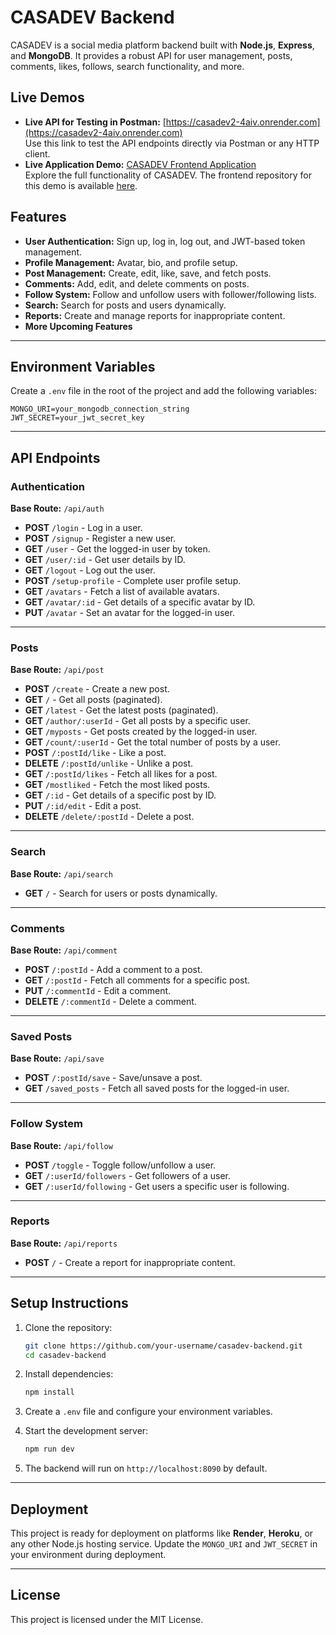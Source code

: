 # CASADEV Backend

CASADEV is a social media platform backend built with **Node.js**, **Express**, and **MongoDB**. It provides a robust API for user management, posts, comments, likes, follows, search functionality, and more.

## Live Demos

- **Live API for Testing in Postman:** [https://casadev2-4aiv.onrender.com](https://casadev2-4aiv.onrender.com)  
  Use this link to test the API endpoints directly via Postman or any HTTP client.  
- **Live Application Demo:** [CASADEV Frontend Application](https://casadev.vercel.app)  
  Explore the full functionality of CASADEV. The frontend repository for this demo is available [here](https://github.com/oussamafnh/CASADEV).


## Features

- **User Authentication:**  Sign up, log in, log out, and JWT-based token management.
- **Profile Management:**   Avatar, bio, and profile setup.
- **Post Management:**      Create, edit, like, save, and fetch posts.
- **Comments:**             Add, edit, and delete comments on posts.
- **Follow System:**        Follow and unfollow users with follower/following lists.
- **Search:**               Search for posts and users dynamically.
- **Reports:**              Create and manage reports for inappropriate content.
- **More Upcoming Features**
---

## Environment Variables

Create a `.env` file in the root of the project and add the following variables:

```env
MONGO_URI=your_mongodb_connection_string
JWT_SECRET=your_jwt_secret_key
```

---

## API Endpoints

### **Authentication**
**Base Route:** `/api/auth`

- **POST** `/login` - Log in a user.
- **POST** `/signup` - Register a new user.
- **GET** `/user` - Get the logged-in user by token.
- **GET** `/user/:id` - Get user details by ID.
- **GET** `/logout` - Log out the user.
- **POST** `/setup-profile` - Complete user profile setup.
- **GET** `/avatars` - Fetch a list of available avatars.
- **GET** `/avatar/:id` - Get details of a specific avatar by ID.
- **PUT** `/avatar` - Set an avatar for the logged-in user.

---

### **Posts**
**Base Route:** `/api/post`

- **POST** `/create` - Create a new post.
- **GET** `/` - Get all posts (paginated).
- **GET** `/latest` - Get the latest posts (paginated).
- **GET** `/author/:userId` - Get all posts by a specific user.
- **GET** `/myposts` - Get posts created by the logged-in user.
- **GET** `/count/:userId` - Get the total number of posts by a user.
- **POST** `/:postId/like` - Like a post.
- **DELETE** `/:postId/unlike` - Unlike a post.
- **GET** `/:postId/likes` - Fetch all likes for a post.
- **GET** `/mostliked` - Fetch the most liked posts.
- **GET** `/:id` - Get details of a specific post by ID.
- **PUT** `/:id/edit` - Edit a post.
- **DELETE** `/delete/:postId` - Delete a post.

---

### **Search**
**Base Route:** `/api/search`

- **GET** `/` - Search for users or posts dynamically.

---

### **Comments**
**Base Route:** `/api/comment`

- **POST** `/:postId` - Add a comment to a post.
- **GET** `/:postId` - Fetch all comments for a specific post.
- **PUT** `/:commentId` - Edit a comment.
- **DELETE** `/:commentId` - Delete a comment.

---

### **Saved Posts**
**Base Route:** `/api/save`

- **POST** `/:postId/save` - Save/unsave a post.
- **GET** `/saved_posts` - Fetch all saved posts for the logged-in user.

---

### **Follow System**
**Base Route:** `/api/follow`

- **POST** `/toggle` - Toggle follow/unfollow a user.
- **GET** `/:userId/followers` - Get followers of a user.
- **GET** `/:userId/following` - Get users a specific user is following.

---

### **Reports**
**Base Route:** `/api/reports`

- **POST** `/` - Create a report for inappropriate content.

---

## Setup Instructions

1. Clone the repository:

   ```bash
   git clone https://github.com/your-username/casadev-backend.git
   cd casadev-backend
   ```

2. Install dependencies:

   ```bash
   npm install
   ```

3. Create a `.env` file and configure your environment variables.

4. Start the development server:

   ```bash
   npm run dev
   ```

5. The backend will run on `http://localhost:8090` by default.

---

## Deployment

This project is ready for deployment on platforms like **Render**, **Heroku**, or any other Node.js hosting service. Update the `MONGO_URI` and `JWT_SECRET` in your environment during deployment.

---

## License

This project is licensed under the MIT License.
